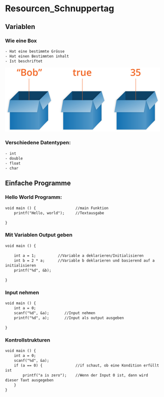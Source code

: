 # Resourcen_Schnuppertag

## Variablen

### Wie eine Box
    - Hat eine bestimmte Grösse
    - Hat einen Bestimmten inhalt
    - Ist beschriftet

![alt text](boxes.png)

### Verschiedene Datentypen:
    - int
    - double
    - float
    - char


## Einfache Programme

### Hello World Programm:
```
void main () {                  //main Funktion
    printf("Hello, world");     //Textausgabe

}
```

### Mit Variablen Output geben

```
void main () {  

    int a = 1;          //Variable a deklarieren/Initialisieren
    int b = 2 * a;      //Variable b deklarieren und basierend auf a initialisieren
    printf("%d", &b);
    
}
```

### Input nehmen

```
void main () {
    int a = 0;
    scanf("%d", &a);       //Input nehmen
    printf("%d", a);       //Input als output ausgeben
    
}
```

### Kontrollstrukturen

```
void main () {
    int a = 0;
    scanf("%d", &a);
    if (a == 0) {               //if schaut, ob eine Kondition erfüllt ist
        printf("a is zero");    //Wenn der Input 0 ist, dann wird dieser Taxt ausgegeben
    }
}
```
